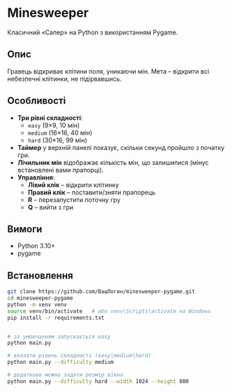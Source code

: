 # Minesweeper

Класичний «Сапер» на Python з використанням Pygame.

## Опис

Гравець відкриває клітини поля, уникаючи мін. Мета – відкрити всі небезпечні клітинки, не підірвавшись.

## Особливості

- **Три рівні складності**:
  - `easy` (9×9, 10 мін)
  - `medium` (16×16, 40 мін)
  - `hard` (30×16, 99 мін)
- **Таймер** у верхній панелі показує, скільки секунд пройшло з початку гри.
- **Лічильник мін** відображає кількість мін, що залишилися (мінус встановлені вами прапорці).
- **Управління**:
  - **Лівий клік** – відкрити клітинку
  - **Правий клік** – поставити/зняти прапорець
  - **R** – перезапустити поточну гру
  - **Q** – вийти з гри

## Вимоги

- Python 3.10+
- pygame

## Встановлення

```bash
git clone https://github.com/ВашЛогин/minesweeper-pygame.git
cd minesweeper-pygame
python -m venv venv
source venv/bin/activate   # або venv\Scripts\activate на Windows
pip install -r requirements.txt


# за умовчанням запускається easy
python main.py

# вказати рівень складності (easy|medium|hard)
python main.py --difficulty medium

# додатково можна задати розмір вікна
python main.py --difficulty hard --width 1024 --height 800

